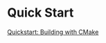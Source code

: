 # Quick Start

[Quickstart: Building with CMake](https://google.github.io/googletest/quickstart-cmake.html)

